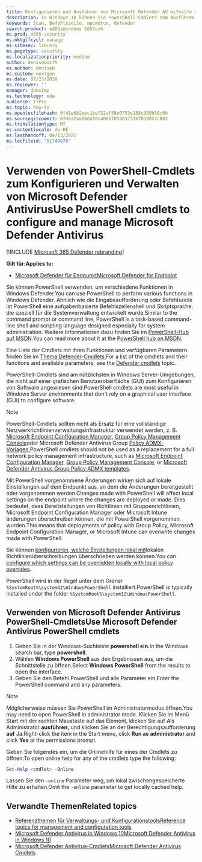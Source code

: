 ```yaml
---
title: Konfigurieren und Ausführen von Microsoft Defender AV mithilfe von PowerShell-Cmdlets
description: In Windows 10 können Sie PowerShell-Cmdlets zum Ausführen von Scans, Aktualisieren der Sicherheitsintelligenz und Ändern von Einstellungen in Microsoft Defender Antivirus verwenden.
keywords: Scan, Befehlszeile, mpcmdrun, defender
search.product: eADQiWindows 10XVcnh
ms.prod: m365-security
ms.mktglfcycl: manage
ms.sitesec: library
ms.pagetype: security
ms.localizationpriority: medium
author: denisebmsft
ms.author: deniseb
ms.custom: nextgen
ms.date: 07/23/2020
ms.reviewer: ''
manager: dansimp
ms.technology: mde
audience: ITPro
ms.topic: how-to
ms.openlocfilehash: 0fd1e6b2eec1be722af58e0753e158c050b56c6b
ms.sourcegitcommit: 07dea2aa98daf0c4086f8590375167830027c802
ms.translationtype: MT
ms.contentlocale: de-DE
ms.lasthandoff: 04/13/2021
ms.locfileid: "51749878"
---
```

# <a name="use-powershell-cmdlets-to-configure-and-manage-microsoft-defender-antivirus"></a><span data-ttu-id="501a8-104">Verwenden von PowerShell-Cmdlets zum Konfigurieren und Verwalten von Microsoft Defender Antivirus</span><span class="sxs-lookup"><span data-stu-id="501a8-104">Use PowerShell cmdlets to configure and manage Microsoft Defender Antivirus</span></span>

[!INCLUDE [Microsoft 365 Defender rebranding](../../includes/microsoft-defender.md)]


<span data-ttu-id="501a8-105">**Gilt für:**</span><span class="sxs-lookup"><span data-stu-id="501a8-105">**Applies to:**</span></span>

- [<span data-ttu-id="501a8-106">Microsoft Defender für Endpunkt</span><span class="sxs-lookup"><span data-stu-id="501a8-106">Microsoft Defender for Endpoint</span></span>](/microsoft-365/security/defender-endpoint/)

<span data-ttu-id="501a8-107">Sie können PowerShell verwenden, um verschiedene Funktionen in Windows Defender.</span><span class="sxs-lookup"><span data-stu-id="501a8-107">You can use PowerShell to perform various functions in Windows Defender.</span></span> <span data-ttu-id="501a8-108">Ähnlich wie die Eingabeaufforderung oder Befehlszeile ist PowerShell eine aufgabenbasierte Befehlszeilenshell und Skriptsprache, die speziell für die Systemverwaltung entwickelt wurde.</span><span class="sxs-lookup"><span data-stu-id="501a8-108">Similar to the command prompt or command line, PowerShell is a task-based command-line shell and scripting language designed especially for system administration.</span></span> <span data-ttu-id="501a8-109">Weitere Informationen dazu finden Sie im [PowerShell-Hub auf MSDN](/previous-versions/msdn10/mt173057(v=msdn.10)).</span><span class="sxs-lookup"><span data-stu-id="501a8-109">You can read more about it at the [PowerShell hub on MSDN](/previous-versions/msdn10/mt173057(v=msdn.10)).</span></span>

<span data-ttu-id="501a8-110">Eine Liste der Cmdlets mit ihren Funktionen und verfügbaren Parametern finden Sie im [Thema Defender-Cmdlets.](/powershell/module/defender)</span><span class="sxs-lookup"><span data-stu-id="501a8-110">For a list of the cmdlets and their functions and available parameters, see the [Defender cmdlets](/powershell/module/defender) topic.</span></span>

<span data-ttu-id="501a8-111">PowerShell-Cmdlets sind am nützlichsten in Windows Server-Umgebungen, die nicht auf einer grafischen Benutzeroberfläche (GUI) zum Konfigurieren von Software angewiesen sind.</span><span class="sxs-lookup"><span data-stu-id="501a8-111">PowerShell cmdlets are most useful in Windows Server environments that don't rely on a graphical user interface (GUI) to configure software.</span></span>

> [!NOTE]
> <span data-ttu-id="501a8-112">PowerShell-Cmdlets sollten nicht als Ersatz für eine vollständige Netzwerkrichtlinienverwaltungsinfrastruktur verwendet werden, z. B. [Microsoft Endpoint Configuration Manager,](/configmgr) [Group Policy Management Console](/previous-versions/windows/it-pro/windows-server-2008-R2-and-2008/cc731212(v=ws.11))oder Microsoft Defender Antivirus Group [Policy ADMX-Vorlagen.](https://www.microsoft.com/download/101445)</span><span class="sxs-lookup"><span data-stu-id="501a8-112">PowerShell cmdlets should not be used as a replacement for a full network policy management infrastructure, such as [Microsoft Endpoint Configuration Manager](/configmgr), [Group Policy Management Console](/previous-versions/windows/it-pro/windows-server-2008-R2-and-2008/cc731212(v=ws.11)), or [Microsoft Defender Antivirus Group Policy ADMX templates](https://www.microsoft.com/download/101445).</span></span>

<span data-ttu-id="501a8-113">Mit PowerShell vorgenommene Änderungen wirken sich auf lokale Einstellungen auf dem Endpunkt aus, an dem die Änderungen bereitgestellt oder vorgenommen werden.</span><span class="sxs-lookup"><span data-stu-id="501a8-113">Changes made with PowerShell will affect local settings on the endpoint where the changes are deployed or made.</span></span> <span data-ttu-id="501a8-114">Dies bedeutet, dass Bereitstellungen von Richtlinien mit Gruppenrichtlinien, Microsoft Endpoint Configuration Manager oder Microsoft Intune änderungen überschreiben können, die mit PowerShell vorgenommen wurden.</span><span class="sxs-lookup"><span data-stu-id="501a8-114">This means that deployments of policy with Group Policy, Microsoft Endpoint Configuration Manager, or Microsoft Intune can overwrite changes made with PowerShell.</span></span>

<span data-ttu-id="501a8-115">Sie können [konfigurieren, welche Einstellungen lokal mit](configure-local-policy-overrides-microsoft-defender-antivirus.md)lokalen Richtlinienüberschreibungen überschrieben werden können.</span><span class="sxs-lookup"><span data-stu-id="501a8-115">You can [configure which settings can be overridden locally with local policy overrides](configure-local-policy-overrides-microsoft-defender-antivirus.md).</span></span>

<span data-ttu-id="501a8-116">PowerShell wird in der Regel unter dem Ordner `%SystemRoot%\system32\WindowsPowerShell` installiert.</span><span class="sxs-lookup"><span data-stu-id="501a8-116">PowerShell is typically installed under the folder `%SystemRoot%\system32\WindowsPowerShell`.</span></span>

## <a name="use-microsoft-defender-antivirus-powershell-cmdlets"></a><span data-ttu-id="501a8-117">Verwenden von Microsoft Defender Antivirus PowerShell-Cmdlets</span><span class="sxs-lookup"><span data-stu-id="501a8-117">Use Microsoft Defender Antivirus PowerShell cmdlets</span></span>

1. <span data-ttu-id="501a8-118">Geben Sie in der Windows-Suchleiste **powershell ein.**</span><span class="sxs-lookup"><span data-stu-id="501a8-118">In the Windows search bar, type **powershell**.</span></span>
2. <span data-ttu-id="501a8-119">Wählen **Windows PowerShell** aus den Ergebnissen aus, um die Schnittstelle zu öffnen.</span><span class="sxs-lookup"><span data-stu-id="501a8-119">Select **Windows PowerShell** from the results to open the interface.</span></span>
3. <span data-ttu-id="501a8-120">Geben Sie den Befehl PowerShell und alle Parameter ein.</span><span class="sxs-lookup"><span data-stu-id="501a8-120">Enter the PowerShell command and any parameters.</span></span>

> [!NOTE]
> <span data-ttu-id="501a8-121">Möglicherweise müssen Sie PowerShell im Administratormodus öffnen.</span><span class="sxs-lookup"><span data-stu-id="501a8-121">You may need to open PowerShell in administrator mode.</span></span> <span data-ttu-id="501a8-122">Klicken Sie im Menü Start mit der rechten Maustaste auf das Element, klicken Sie auf Als Administrator **ausführen,** und klicken Sie an der Berechtigungsaufforderung **auf** Ja.</span><span class="sxs-lookup"><span data-stu-id="501a8-122">Right-click the item in the Start menu, click **Run as administrator** and click **Yes** at the permissions prompt.</span></span>

<span data-ttu-id="501a8-123">Geben Sie folgendes ein, um die Onlinehilfe für eines der Cmdlets zu öffnen:</span><span class="sxs-lookup"><span data-stu-id="501a8-123">To open online help for any of the cmdlets type the following:</span></span>

```PowerShell
Get-Help <cmdlet> -Online
```

<span data-ttu-id="501a8-124">Lassen Sie den `-online` Parameter weg, um lokal zwischengespeicherte Hilfe zu erhalten.</span><span class="sxs-lookup"><span data-stu-id="501a8-124">Omit the `-online` parameter to get locally cached help.</span></span>

## <a name="related-topics"></a><span data-ttu-id="501a8-125">Verwandte Themen</span><span class="sxs-lookup"><span data-stu-id="501a8-125">Related topics</span></span>

- [<span data-ttu-id="501a8-126">Referenzthemen für Verwaltungs- und Konfigurationstools</span><span class="sxs-lookup"><span data-stu-id="501a8-126">Reference topics for management and configuration tools</span></span>](configuration-management-reference-microsoft-defender-antivirus.md)
- [<span data-ttu-id="501a8-127">Microsoft Defender Antivirus in Windows 10</span><span class="sxs-lookup"><span data-stu-id="501a8-127">Microsoft Defender Antivirus in Windows 10</span></span>](microsoft-defender-antivirus-in-windows-10.md)
- [<span data-ttu-id="501a8-128">Microsoft Defender Antivirus-Cmdlets</span><span class="sxs-lookup"><span data-stu-id="501a8-128">Microsoft Defender Antivirus Cmdlets</span></span>](/powershell/module/defender)